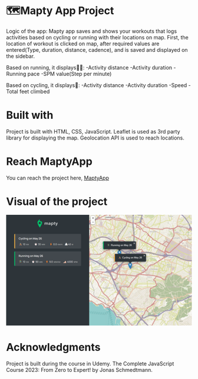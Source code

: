 # 🗺️Mapty App Project

Logic of the app:
Mapty app saves and shows your workouts that logs activities based on cycling or running with their locations on map.
First, the location of workout is clicked on map, after required values are entered(Type, duration, distance, cadence), and is saved and displayed on the sidebar.

Based on running, it displays🏃‍♀️:
-Activity distance
-Activity duration
-Running pace
-SPM value(Step per minute)

Based on cycling, it displays🚴:
-Activity distance
-Activity duration
-Speed
-Total feet climbed

# Built with

Project is built with HTML, CSS, JavaScript.
Leaflet is used as 3rd party library for displaying the map.
Geolocation API is used to reach locations.

# Reach MaptyApp

You can reach the project here, [MaptyApp](http://127.0.0.1:5500/mapty_app/index.html)

# Visual of the project

![aptyApp](visuals/maptyApp.png)

# Acknowledgments

Project is built during the course in Udemy.
The Complete JavaScript Course 2023: From Zero to Expert! by Jonas Schmedtmann.
